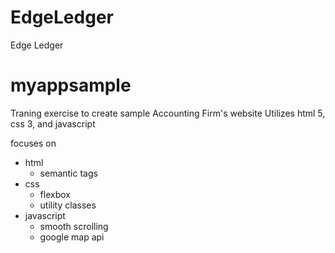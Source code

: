 # EdgeLedger
Edge Ledger
# myappsample
Traning exercise to create sample Accounting Firm's website
Utilizes html 5, css 3, and javascript

focuses on <br />
* html
  * semantic tags
* css
  * flexbox
  * utility classes
* javascript
  * smooth scrolling
  * google map api
